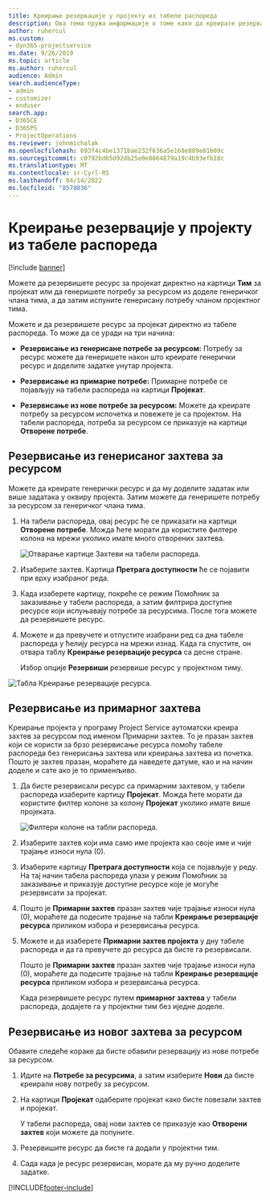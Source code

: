 ```yaml
---
title: Креирање резервације у пројекту из табеле распореда
description: Ова тема пружа информације о томе како да креирате резервацију у пројекту на табели распореда.
author: ruhercul
ms.custom:
- dyn365-projectservice
ms.date: 9/26/2019
ms.topic: article
ms.author: ruhercul
audience: Admin
search.audienceType:
- admin
- customizer
- enduser
search.app:
- D365CE
- D365PS
- ProjectOperations
ms.reviewer: johnmichalak
ms.openlocfilehash: 693f4c4be1371bae232f636a5e168e889e81b09c
ms.sourcegitcommit: c0792bd65d92db25e0e8864879a19c4b93efb10c
ms.translationtype: MT
ms.contentlocale: sr-Cyrl-RS
ms.lasthandoff: 04/14/2022
ms.locfileid: "8578036"
---
```

# <a name="create-a-project-booking-from-the-schedule-board"></a>Креирање резервације у пројекту из табеле распореда

[!include [banner](../includes/psa-now-project-operations.md)]

Можете да резервишете ресурс за пројекат директно на картици **Тим** за пројекат или да генеришете потребу за ресурсом из доделе генеричког члана тима, а да затим испуните генерисану потребу чланом пројектног тима.

Можете и да резервишете ресурс за пројекат директно из табеле распореда. То може да се уради на три начина:

- **Резервисање из генерисане потребе за ресурсом:** Потребу за ресурс можете да генеришете након што креирате генерички ресурс и доделите задатке унутар пројекта.

- **Резервисање из примарнe потребе:** Примарне потребе се појављују на табели распореда на картици **Пројекат**. 

- **Резервисање из нове потребе за ресурсом:** Можете да креирате потребу за ресурсом испочетка и повежете је са пројектом. На табели распореда, потреба за ресурсом се приказује на картици **Отворене потребе**.

## <a name="book-from-a-generated-resource-requirement"></a>Резервисање из генерисаног захтева за ресурсом

Можете да креирате генерички ресурс и да му доделите задатак или више задатака у оквиру пројекта. Затим можете да генеришете потребу за ресурсом за генеричког члана тима. 

1.  На табели распореда, овај ресурс ће се приказати на картици **Отворене потребе**. Можда ћете морати да користите филтере колона на мрежи уколико имате много отворених захтева. 

    ![Отварање картице Захтеви на табели распореда.](media/FAQ-Project-Booking-Schedule-Board-1.png "Снимак екрана табеле резервација и додела")

2. Изаберите захтев. Картица **Претрага доступности** ће се појавити при врху изабраног реда.
 
3. Када изаберете картицу, покреће се режим Помоћник за заказивање у табели распореда, а затим филтрира доступне ресурсе који испуњавају потребе за ресурсима. После тога можете да резервишете ресурс.

4. Можете и да превучете и отпустите изабрани ред са дна табеле распореда у ћелију ресурса на мрежи изнад. Када га спустите, он отвара таблу **Креирање резервације ресурса** са десне стране.

    Избор опције **Резервиши** резервише ресурс у пројектном тиму.

![Табла Креирање резервације ресурса.](media/FAQ-Project-Booking-Schedule-Board-6.png "")
 

## <a name="book-from-the-primary-requirement"></a>Резервисање из примарног захтева

Креирање пројекта у програму Project Service аутоматски креира захтев за ресурсом под именом Примарни захтев. То је празан захтев који се користи за брзо резервисање ресурса помоћу табеле распореда без генерисања захтева или креирања захтева из почетка. Пошто је захтев празан, мораћете да наведете датуме, као и на начин доделе и сате ако је то применљиво. 

1. Да бисте резервисали ресурс са примарним захтевом, у табели распореда изаберите картицу **Пројекат**. Можда ћете морати да користите филтер колоне за колону **Пројекат** уколико имате више пројеката.

   ![Филтери колоне на табли распореда.](media/FAQ-Project-Booking-Schedule-Board-2.png "Снимак екрана табеле резервација и додела")

2. Изаберите захтев који има само име пројекта као своје име и чије трајање износи нула (0).

3. Изаберите картицу **Претрага доступности** која се појављује у реду. На тај начин табела распореда улази у режим Помоћник за заказивање и приказује доступне ресурсе које је могуће резервисати за пројекат.

4. Пошто је **Примарни захтев** празан захтев чије трајање износи нула (0), мораћете да подесите трајање на табли **Креирање резервације ресурса** приликом избора и резервисања ресурса.

5. Можете и да изаберете **Примарни захтев пројекта** у дну табеле распореда и да га превучете до ресурса да бисте га резервисали.
 
    Пошто је **Примарни захтев** празан захтев чије трајање износи нула (0), мораћете да подесите трајање на табли **Креирање резервације ресурса** приликом избора и резервисања ресурса.
 
    Када резервишете ресурс путем **примарног захтева** у табели распореда, додајете га у пројектни тим без иједне доделе.
 
## <a name="book-from-a-new-resource-requirement"></a>Резервисање из новог захтева за ресурсом
Обавите следеће кораке да бисте обавили резервацију из нове потребе за ресурсом. 

1. Идите на **Потребе за ресурсима**, а затим изаберите **Нови** да бисте креирали нову потребу за ресурсом.

2. На картици **Пројекат** одаберите пројекат како бисте повезали захтев и пројекат.
 
    У табели распореда, овај нови захтев се приказује као **Отворени захтев** који можете да попуните.

3. Резервишите ресурс да бисте га додали у пројектни тим.

4. Сада када је ресурс резервисан, морате да му ручно доделите задатке.



[!INCLUDE[footer-include](../includes/footer-banner.md)]
